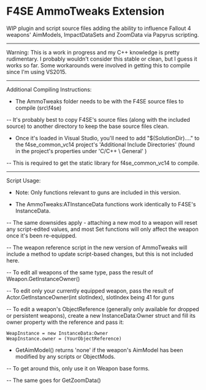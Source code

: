 F4SE AmmoTweaks Extension
=========================


WIP plugin and script source files adding the ability to influence Fallout 4 weapons' AimModels, ImpactDataSets and ZoomData via Papyrus scripting.


------------------------------------------------------------------------------------------------------- 


Warning: This is a work in progress and my C++ knowledge is pretty rudimentary. I probably wouldn't consider this stable or clean, but I guess it works so far. Some workarounds were involved in getting this to compile since I'm using VS2015.


-------------------------------------------------------------------------------------------------------


Additional Compiling Instructions:


- The AmmoTweaks folder needs to be with the F4SE source files to compile (src\f4se\)

-- It's probably best to copy F4SE's source files (along with the included source) to another directory to keep the base source files clean.


- Once it's loaded in Visual Studio, you'll need to add "$(SolutionDir)\..\.." to the f4se_common_vc14 project's 'Additional Include Directories' (found in the project's properties under 'C/C++ \ General' )

-- This is required to get the static library for f4se_common_vc14 to compile.


--------------------------------------------------------------------------------------------------------

Script Usage:

- Note: Only functions relevant to guns are included in this version.


- The AmmoTweaks:ATInstanceData functions work identically to F4SE's InstanceData.

-- The same downsides apply - attaching a new mod to a weapon will reset any script-edited values, and most Set functions will only affect the weapon once it's been re-equipped.

-- The weapon reference script in the new version of AmmoTweaks will include a method to update script-based changes, but this is not included here.


-- To edit all weapons of the same type, pass the result of Weapon.GetInstanceOwner()

-- To edit only your currently equipped weapon, pass the result of Actor.GetInstanceOwner(int slotIndex), slotIndex being 41 for guns

-- To edit a weapon's ObjectReference (generally only available for dropped or persistent weapons), create a new InstanceData:Owner struct and fill its owner property with the reference and pass it:

    WeapInstance = new InstanceData:Owner
    WeapInstance.owner = (YourObjectReference)


- GetAimModel() returns 'none' if the weapon's AimModel has been modified by any scripts or ObjectMods. 

-- To get around this, only use it on Weapon base forms.

-- The same goes for GetZoomData()
